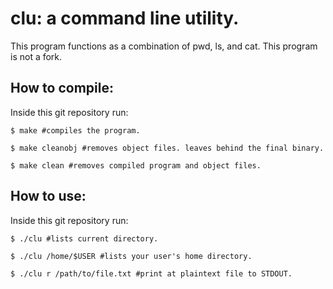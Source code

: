 # clu: a command line utility.
This program functions as a combination of pwd, ls, and cat. This program is not a fork.

## How to compile:
Inside this git repository run:
```
$ make #compiles the program.

$ make cleanobj #removes object files. leaves behind the final binary.

$ make clean #removes compiled program and object files.
```

## How to use:
Inside this git repository run:
```
$ ./clu #lists current directory.

$ ./clu /home/$USER #lists your user's home directory.

$ ./clu r /path/to/file.txt #print at plaintext file to STDOUT.
```
